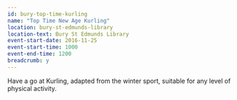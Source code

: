 ```yaml
---
id: bury-top-time-kurling
name: "Top Time New Age Kurling"
location: bury-st-edmunds-library
location-text: Bury St Edmunds Library
event-start-date: 2016-11-25
event-start-time: 1000
event-end-time: 1200
breadcrumb: y
---
```


Have a go at Kurling, adapted from the winter sport, suitable for any level of physical activity.

